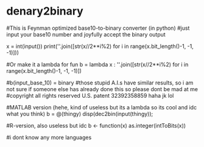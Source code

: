 # denary2binary
#This is Feynman optimized base10-to-binary converter (in python)
#just input your base10 number and joyfully accept the binary output

x = int(input())
print(''.join([str(x//2**i%2) for i in range(x.bit_length()-1, -1, -1)]))

#Or make it a lambda for fun
b = lambda x : ''.join([str(x//2**i%2) for i in range(x.bit_length()-1, -1, -1)])

#b(input_base_10) = binary 
#those stupid A.I.s have similar results, so i am not sure if someone else has already done this so please dont be mad at me
#copyright all rights reserved U.S. patent 32392358859 haha jk lol

#MATLAB version (hehe, kind of useless but its a lambda so its cool and idc what you think)
b = @(thingy) disp(dec2bin(input(thingy));


#R-version, also useless but idc
b <- function(x) as.integer(intToBits(x))

#i dont know any more languages 
